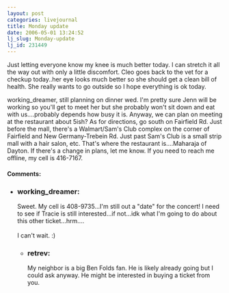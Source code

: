 ```yaml
---
layout: post
categories: livejournal
title: Monday update
date: 2006-05-01 13:24:52
lj_slug: Monday-update
lj_id: 231449
---
```

Just letting everyone know my knee is much better today. I can stretch it all the way out with only a little discomfort. Cleo goes back to the vet for a checkup today..her eye looks much better so she should get a clean bill of health. She really wants to go outside so I hope everything is ok today.  



working_dreamer, still planning on dinner wed. I'm pretty sure Jenn will be working so you'll get to meet her but she probably won't sit down and eat with us....probably depends how busy it is. Anyway, we can plan on meeting at the restaurant about 5ish? As for directions, go south on Fairfield Rd. Just before the mall, there's a Walmart/Sam's Club complex on the corner of Fairfield and New Germany-Trebein Rd. Just past Sam's Club is a small strip mall with a hair salon, etc. That's where the restaurant is....Maharaja of Dayton. If there's a change in plans, let me know. If you need to reach me offline, my cell is 416-7167.


<div id="comments"><h4>Comments:</h4><div class="lj-comments"><ul>
<li><h3>working_dreamer: </h3>
<a id="comment-656"></a>
<p>Sweet. My cell is 408-9735...I'm still out a "date" for the concert! I need to see if Tracie is still interested...if not...idk what I'm going to do about this other ticket...hrm....<br>
<br>
I can't wait. :)</p>
<ul>
<li><h3>retrev: </h3>
<a id="comment-657"></a>
<p>My neighbor is a big Ben Folds fan. He is likely already going but I could ask anyway. He might be interested in buying a ticket from you.</p>
</li>
</ul>
</li>
</ul></div></div>

